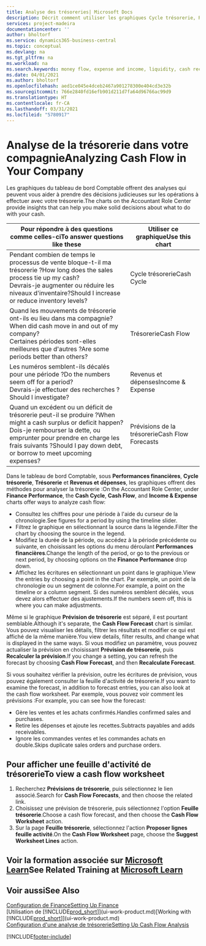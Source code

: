 ```yaml
---
title: Analyse des trésoreries| Microsoft Docs
description: Décrit comment utiliser les graphiques Cycle trésorerie, Revenus et dépenses, Trésorerie et Prévision de trésorerie pour analyser les flux de trésorerie passés et futurs, entrants et sortants de votre société.
services: project-madeira
documentationcenter: ''
author: bholtorf
ms.service: dynamics365-business-central
ms.topic: conceptual
ms.devlang: na
ms.tgt_pltfrm: na
ms.workload: na
ms.search.keywords: money flow, expense and income, liquidity, cash receipts minus cash payments, Cartera
ms.date: 04/01/2021
ms.author: bholtorf
ms.openlocfilehash: aed1ce045e4dceb2467a901278300e404cd3e32b
ms.sourcegitcommit: 766e2840fd16efb901d211d7fa64d96766ac99d9
ms.translationtype: HT
ms.contentlocale: fr-CA
ms.lasthandoff: 03/31/2021
ms.locfileid: "5780917"
---
```

# <a name="analyzing-cash-flow-in-your-company"></a><span data-ttu-id="81f6d-103">Analyse de la trésorerie dans votre compagnie</span><span class="sxs-lookup"><span data-stu-id="81f6d-103">Analyzing Cash Flow in Your Company</span></span>
<span data-ttu-id="81f6d-104">Les graphiques du tableau de bord Comptable offrent des analyses qui peuvent vous aider à prendre des décisions judicieuses sur les opérations à effectuer avec votre trésorerie.</span><span class="sxs-lookup"><span data-stu-id="81f6d-104">The charts on the Accountant Role Center provide insights that can help you make solid decisions about what to do with your cash.</span></span>  

| <span data-ttu-id="81f6d-105">Pour répondre à des questions comme celles-ci</span><span class="sxs-lookup"><span data-stu-id="81f6d-105">To answer questions like these</span></span> | <span data-ttu-id="81f6d-106">Utiliser ce graphique</span><span class="sxs-lookup"><span data-stu-id="81f6d-106">Use this chart</span></span> |
| --- | --- |
| <span data-ttu-id="81f6d-107">Pendant combien de temps le processus de vente bloque-t-il ma trésorerie ?</span><span class="sxs-lookup"><span data-stu-id="81f6d-107">How long does the sales process tie up my cash?</span></span></br> <span data-ttu-id="81f6d-108">Devrais-je augmenter ou réduire les niveaux d'inventaire?</span><span class="sxs-lookup"><span data-stu-id="81f6d-108">Should I increase or reduce inventory levels?</span></span> |<span data-ttu-id="81f6d-109">Cycle trésorerie</span><span class="sxs-lookup"><span data-stu-id="81f6d-109">Cash Cycle</span></span> |
| <span data-ttu-id="81f6d-110">Quand les mouvements de trésorerie ont-ils eu lieu dans ma compagnie?</span><span class="sxs-lookup"><span data-stu-id="81f6d-110">When did cash move in and out of my company?</span></span></br> <span data-ttu-id="81f6d-111">Certaines périodes sont-elles meilleures que d'autres ?</span><span class="sxs-lookup"><span data-stu-id="81f6d-111">Are some periods better than others?</span></span> |<span data-ttu-id="81f6d-112">Trésorerie</span><span class="sxs-lookup"><span data-stu-id="81f6d-112">Cash Flow</span></span> |
| <span data-ttu-id="81f6d-113">Les numéros semblent-ils décalés pour une période ?</span><span class="sxs-lookup"><span data-stu-id="81f6d-113">Do the numbers seem off for a period?</span></span></br> <span data-ttu-id="81f6d-114">Devrais-je effectuer des recherches ?</span><span class="sxs-lookup"><span data-stu-id="81f6d-114">Should I investigate?</span></span> |<span data-ttu-id="81f6d-115">Revenus et dépenses</span><span class="sxs-lookup"><span data-stu-id="81f6d-115">Income & Expense</span></span> |
| <span data-ttu-id="81f6d-116">Quand un excédent ou un déficit de trésorerie peut-il se produire ?</span><span class="sxs-lookup"><span data-stu-id="81f6d-116">When might a cash surplus or deficit happen?</span></span></br> <span data-ttu-id="81f6d-117">Dois-je rembourser la dette, ou emprunter pour prendre en charge les frais suivants ?</span><span class="sxs-lookup"><span data-stu-id="81f6d-117">Should I pay down debt, or borrow to meet upcoming expenses?</span></span> |<span data-ttu-id="81f6d-118">Prévisions de la trésorerie</span><span class="sxs-lookup"><span data-stu-id="81f6d-118">Cash Flow Forecasts</span></span> |

<span data-ttu-id="81f6d-119">Dans le tableau de bord Comptable, sous **Performances financières**, **Cycle trésorerie**, **Trésorerie** et **Revenus et dépenses**, les graphiques offrent des méthodes pour analyser la trésorerie :</span><span class="sxs-lookup"><span data-stu-id="81f6d-119">On the Accountant Role Center, under **Finance Performance**, the **Cash Cycle**, **Cash Flow**, and **Income & Expense** charts offer ways to analyze cash flow:</span></span>  

* <span data-ttu-id="81f6d-120">Consultez les chiffres pour une période à l'aide du curseur de la chronologie.</span><span class="sxs-lookup"><span data-stu-id="81f6d-120">See figures for a period by using the timeline slider.</span></span>  
* <span data-ttu-id="81f6d-121">Filtrez le graphique en sélectionnant la source dans la légende.</span><span class="sxs-lookup"><span data-stu-id="81f6d-121">Filter the chart by choosing the source in the legend.</span></span>  
* <span data-ttu-id="81f6d-122">Modifiez la durée de la période, ou accédez à la période précédente ou suivante, en choisissant les options du menu déroulant **Performances financières**.</span><span class="sxs-lookup"><span data-stu-id="81f6d-122">Change the length of the period, or go to the previous or next period, by choosing options on the **Finance Performance** drop down.</span></span>  
* <span data-ttu-id="81f6d-123">Affichez les écritures en sélectionnant un point dans le graphique.</span><span class="sxs-lookup"><span data-stu-id="81f6d-123">View the entries by choosing a point in the chart.</span></span> <span data-ttu-id="81f6d-124">Par exemple, un point de la chronologie ou un segment de colonne.</span><span class="sxs-lookup"><span data-stu-id="81f6d-124">For example, a point on the timeline or a column segment.</span></span> <span data-ttu-id="81f6d-125">Si des numéros semblent décalés, vous devez alors effectuer des ajustements.</span><span class="sxs-lookup"><span data-stu-id="81f6d-125">If the numbers seem off, this is where you can make adjustments.</span></span>  

<span data-ttu-id="81f6d-126">Même si le graphique **Prévision de trésorerie** est séparé, il est pourtant semblable.</span><span class="sxs-lookup"><span data-stu-id="81f6d-126">Although it's separate, the **Cash Flow Forecast** chart is similar.</span></span> <span data-ttu-id="81f6d-127">Vous pouvez visualiser les détails, filtrer les résultats et modifier ce qui est affiché de la même manière.</span><span class="sxs-lookup"><span data-stu-id="81f6d-127">You view details, filter results, and change what is displayed in the same ways.</span></span> <span data-ttu-id="81f6d-128">Si vous modifiez un paramètre, vous pouvez actualiser la prévision en choisissant **Prévision de trésorerie**, puis **Recalculer la prévision**.</span><span class="sxs-lookup"><span data-stu-id="81f6d-128">If you change a setting, you can refresh the forecast by choosing **Cash Flow Forecast**, and then **Recalculate Forecast**.</span></span>

<span data-ttu-id="81f6d-129">Si vous souhaitez vérifier la prévision, outre les écritures de prévision, vous pouvez également consulter la feuille d'activité de trésorerie.</span><span class="sxs-lookup"><span data-stu-id="81f6d-129">If you want to examine the forecast, in addition to forecast entries, you can also look at the cash flow worksheet.</span></span> <span data-ttu-id="81f6d-130">Par exemple, vous pouvez voir comment les prévisions :</span><span class="sxs-lookup"><span data-stu-id="81f6d-130">For example, you can see how the forecast:</span></span>

* <span data-ttu-id="81f6d-131">Gère les ventes et les achats confirmés.</span><span class="sxs-lookup"><span data-stu-id="81f6d-131">Handles confirmed sales and purchases.</span></span>  
* <span data-ttu-id="81f6d-132">Retire les dépenses et ajoute les recettes.</span><span class="sxs-lookup"><span data-stu-id="81f6d-132">Subtracts payables and adds receivables.</span></span>  
* <span data-ttu-id="81f6d-133">Ignore les commandes ventes et les commandes achats en double.</span><span class="sxs-lookup"><span data-stu-id="81f6d-133">Skips duplicate sales orders and purchase orders.</span></span>  

## <a name="to-view-a-cash-flow-worksheet"></a><span data-ttu-id="81f6d-134">Pour afficher une feuille d'activité de trésorerie</span><span class="sxs-lookup"><span data-stu-id="81f6d-134">To view a cash flow worksheet</span></span>
1. <span data-ttu-id="81f6d-135">Recherchez **Prévisions de trésorerie**, puis sélectionnez le lien associé.</span><span class="sxs-lookup"><span data-stu-id="81f6d-135">Search for **Cash Flow Forecasts**, and then choose the related link.</span></span>  
2. <span data-ttu-id="81f6d-136">Choisissez une prévision de trésorerie, puis sélectionnez l'option **Feuille trésorerie**.</span><span class="sxs-lookup"><span data-stu-id="81f6d-136">Choose a cash flow forecast, and then choose the **Cash Flow Worksheet** action.</span></span>  
3. <span data-ttu-id="81f6d-137">Sur la page **Feuille trésorerie**, sélectionnez l'action **Proposer lignes feuille activité**.</span><span class="sxs-lookup"><span data-stu-id="81f6d-137">On the **Cash Flow Worksheet** page, choose the **Suggest Worksheet Lines** action.</span></span>  

## <a name="see-related-training-at-microsoft-learn"></a><span data-ttu-id="81f6d-138">Voir la formation associée sur [Microsoft Learn](/learn/modules/forecast-cash-flow-dynamics-365-business-central/index)</span><span class="sxs-lookup"><span data-stu-id="81f6d-138">See Related Training at [Microsoft Learn](/learn/modules/forecast-cash-flow-dynamics-365-business-central/index)</span></span>

## <a name="see-also"></a><span data-ttu-id="81f6d-139">Voir aussi</span><span class="sxs-lookup"><span data-stu-id="81f6d-139">See Also</span></span>
[<span data-ttu-id="81f6d-140">Configuration de Finance</span><span class="sxs-lookup"><span data-stu-id="81f6d-140">Setting Up Finance</span></span>](finance-setup-finance.md)  
<span data-ttu-id="81f6d-141">[Utilisation de [!INCLUDE[prod_short](includes/prod_short.md)]](ui-work-product.md)</span><span class="sxs-lookup"><span data-stu-id="81f6d-141">[Working with [!INCLUDE[prod_short](includes/prod_short.md)]](ui-work-product.md)</span></span>  
[<span data-ttu-id="81f6d-142">Configuration d'une analyse de trésorerie</span><span class="sxs-lookup"><span data-stu-id="81f6d-142">Setting Up Cash Flow Analysis</span></span>](finance-setup-cash-flow-analyses.md)  


[!INCLUDE[footer-include](includes/footer-banner.md)]